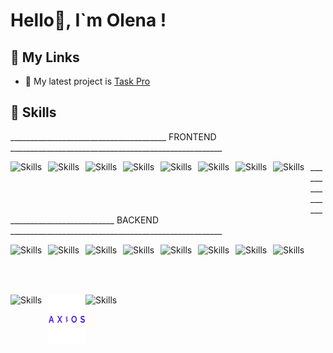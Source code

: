 # Hello👋, I`m Olena !

## 📲 My Links
- 🎨 My latest project is [Task Pro](https://alexandrbig1.github.io/task-pro/)

## 🔨 Skills

 _______________________________________    FRONTEND   _____________________________________________________
 
<img src="https://cdn.jsdelivr.net/gh/devicons/devicon/icons/html5/html5-original.svg" alt="Skills" align="left" width="60" height="80"/><img src="https://cdn.jsdelivr.net/gh/devicons/devicon/icons/css3/css3-original.svg" alt="Skills" align="left" width="60" height="80"/><img src="https://cdn.jsdelivr.net/gh/devicons/devicon/icons/sass/sass-original.svg" alt="Skills" align="left" width="60" height="80"/><img src="https://cdn.jsdelivr.net/gh/devicons/devicon/icons/javascript/javascript-original.svg" alt="Skills" align="left" width="60" height="80"/><img src="https://cdn.jsdelivr.net/gh/devicons/devicon/icons/typescript/typescript-original.svg" alt="Skills" align="left" width="60" height="80"/><img src="https://cdn.jsdelivr.net/gh/devicons/devicon/icons/react/react-original.svg" alt="Skills" align="left" width="60" height="80"/><img src="https://cdn.jsdelivr.net/gh/devicons/devicon/icons/redux/redux-original.svg" alt="Skills" align="left" width="60" height="80"/><img src="https://cdn.jsdelivr.net/gh/devicons/devicon/icons/nextjs/nextjs-original.svg" alt="Skills" align="left" width="60" height="80"/>

_________________________________________    BACKEND    _____________________________________________________

<img src="https://cdn.jsdelivr.net/gh/devicons/devicon/icons/nodejs/nodejs-original.svg" alt="Skills" align="left" width="60" height="80"/><img src="https://cdn.jsdelivr.net/gh/devicons/devicon/icons/express/express-original.svg" alt="Skills" align="left" width="60" height="80"/><img src="https://cdn.jsdelivr.net/gh/devicons/devicon/icons/mongodb/mongodb-original.svg" alt="Skills" align="left" width="60" height="80"/><img src="https://cdn.jsdelivr.net/gh/devicons/devicon/icons/vscode/vscode-original.svg" alt="Skills" align="left" width="60" height="80"/><img src="https://cdn.jsdelivr.net/gh/devicons/devicon/icons/slack/slack-original.svg" alt="Skills" align="left" width="60" height="80"/><img src="https://cdn.jsdelivr.net/gh/devicons/devicon/icons/figma/figma-original.svg" alt="Skills" align="left" width="60" height="80"/><img src="https://cdn.jsdelivr.net/gh/devicons/devicon/icons/git/git-original.svg" alt="Skills" align="left" width="60" height="80"/><img src="https://cdn.jsdelivr.net/gh/devicons/devicon/icons/github/github-original.svg" alt="Skills" align="left" width="60" height="80"/><img src="https://cdn.jsdelivr.net/gh/devicons/devicon/icons/trello/trello-plain.svg" alt="Skills" align="left" width="60" height="80"/><img src="https://github.com/devicons/devicon/blob/v2.16.0/icons/axios/axios-plain-wordmark.svg" alt="Skills" align="left" width="60" height="80"/><img src="https://cdn.jsdelivr.net/gh/devicons/devicon/icons/webpack/webpack-original.svg" alt="Skills" align="left" width="60" height="80"/>  


